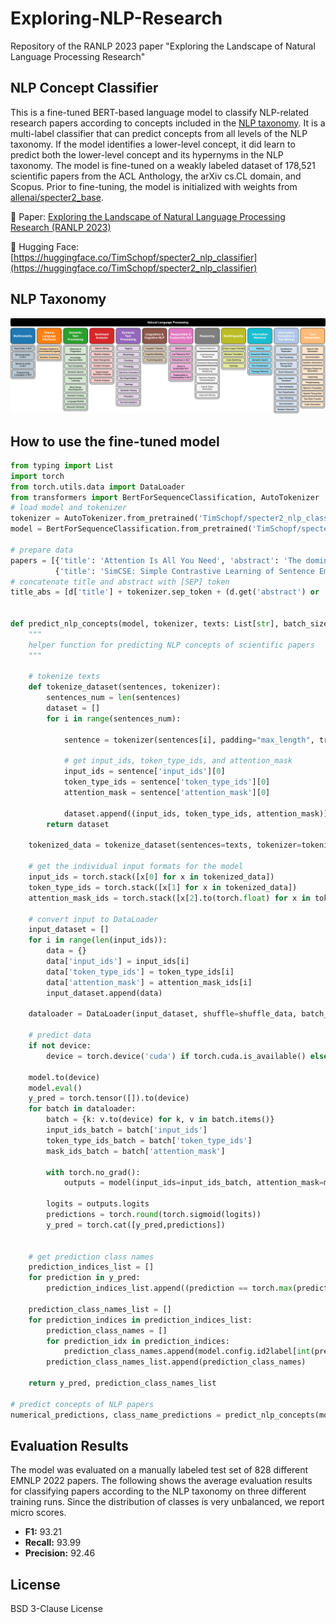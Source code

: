 # Exploring-NLP-Research
Repository of the RANLP 2023 paper "Exploring the Landscape of Natural Language Processing Research"



## NLP Concept Classifier

This is a fine-tuned BERT-based language model to classify NLP-related research papers according to concepts included in the [NLP taxonomy](#nlp-taxonomy). 
It is a multi-label classifier that can predict concepts from all levels of the NLP taxonomy. 
If the model identifies a lower-level concept, it did learn to predict both the lower-level concept and its hypernyms in the NLP taxonomy.
The model is fine-tuned on a weakly labeled dataset of 178,521 scientific papers from the ACL Anthology, the arXiv cs.CL domain, and Scopus.
Prior to fine-tuning, the model is initialized with weights from [allenai/specter2_base](https://huggingface.co/allenai/specter2_base).

📄 Paper: [Exploring the Landscape of Natural Language Processing Research (RANLP 2023)](https://arxiv.org/abs/2307.10652)

🤗 Hugging Face: [https://huggingface.co/TimSchopf/specter2_nlp_classifier](https://huggingface.co/TimSchopf/specter2_nlp_classifier)


<a name="#nlp-taxonomy"/></a>
## NLP Taxonomy

![NLP taxonomy](https://github.com/sebischair/Exploring-NLP-Research/blob/main/figures/NLP-Taxonomy.jpg?raw=true)


## How to use the fine-tuned model

```python
from typing import List
import torch
from torch.utils.data import DataLoader
from transformers import BertForSequenceClassification, AutoTokenizer
# load model and tokenizer
tokenizer = AutoTokenizer.from_pretrained('TimSchopf/specter2_nlp_classifier')
model = BertForSequenceClassification.from_pretrained('TimSchopf/specter2_nlp_classifier')

# prepare data
papers = [{'title': 'Attention Is All You Need', 'abstract': 'The dominant sequence transduction models are based on complex recurrent or convolutional neural networks in an encoder-decoder configuration. The best performing models also connect the encoder and decoder through an attention mechanism. We propose a new simple network architecture, the Transformer, based solely on attention mechanisms, dispensing with recurrence and convolutions entirely. Experiments on two machine translation tasks show these models to be superior in quality while being more parallelizable and requiring significantly less time to train. Our model achieves 28.4 BLEU on the WMT 2014 English-to-German translation task, improving over the existing best results, including ensembles by over 2 BLEU. On the WMT 2014 English-to-French translation task, our model establishes a new single-model state-of-the-art BLEU score of 41.8 after training for 3.5 days on eight GPUs, a small fraction of the training costs of the best models from the literature. We show that the Transformer generalizes well to other tasks by applying it successfully to English constituency parsing both with large and limited training data.'},
          {'title': 'SimCSE: Simple Contrastive Learning of Sentence Embeddings', 'abstract': 'This paper presents SimCSE, a simple contrastive learning framework that greatly advances state-of-the-art sentence embeddings. We first describe an unsupervised approach, which takes an input sentence and predicts itself in a contrastive objective, with only standard dropout used as noise. This simple method works surprisingly well, performing on par with previous supervised counterparts. We find that dropout acts as minimal data augmentation, and removing it leads to a representation collapse. Then, we propose a supervised approach, which incorporates annotated pairs from natural language inference datasets into our contrastive learning framework by using "entailment" pairs as positives and "contradiction" pairs as hard negatives. We evaluate SimCSE on standard semantic textual similarity (STS) tasks, and our unsupervised and supervised models using BERT base achieve an average of 76.3% and 81.6% Spearmans correlation respectively, a 4.2% and 2.2% improvement compared to the previous best results. We also show -- both theoretically and empirically -- that the contrastive learning objective regularizes pre-trained embeddings anisotropic space to be more uniform, and it better aligns positive pairs when supervised signals are available.'}]
# concatenate title and abstract with [SEP] token
title_abs = [d['title'] + tokenizer.sep_token + (d.get('abstract') or '') for d in papers]


def predict_nlp_concepts(model, tokenizer, texts: List[str], batch_size=8, device=None, shuffle_data=False):
    """
    helper function for predicting NLP concepts of scientific papers
    """
    
    # tokenize texts
    def tokenize_dataset(sentences, tokenizer):
        sentences_num = len(sentences)
        dataset = []
        for i in range(sentences_num):
            
            sentence = tokenizer(sentences[i], padding="max_length", truncation=True, return_tensors='pt', max_length=model.config.max_position_embeddings)
            
            # get input_ids, token_type_ids, and attention_mask
            input_ids = sentence['input_ids'][0]
            token_type_ids = sentence['token_type_ids'][0]
            attention_mask = sentence['attention_mask'][0]

            dataset.append((input_ids, token_type_ids, attention_mask))
        return dataset

    tokenized_data = tokenize_dataset(sentences=texts, tokenizer=tokenizer)
    
    # get the individual input formats for the model
    input_ids = torch.stack([x[0] for x in tokenized_data])
    token_type_ids = torch.stack([x[1] for x in tokenized_data])
    attention_mask_ids = torch.stack([x[2].to(torch.float) for x in tokenized_data])
    
    # convert input to DataLoader
    input_dataset = []
    for i in range(len(input_ids)):
        data = {}
        data['input_ids'] = input_ids[i]
        data['token_type_ids'] = token_type_ids[i]
        data['attention_mask'] = attention_mask_ids[i]
        input_dataset.append(data)

    dataloader = DataLoader(input_dataset, shuffle=shuffle_data, batch_size=batch_size)
    
    # predict data
    if not device:
        device = torch.device('cuda') if torch.cuda.is_available() else torch.device('cpu')

    model.to(device)
    model.eval()
    y_pred = torch.tensor([]).to(device)
    for batch in dataloader:
        batch = {k: v.to(device) for k, v in batch.items()}
        input_ids_batch = batch['input_ids']
        token_type_ids_batch = batch['token_type_ids']
        mask_ids_batch = batch['attention_mask']

        with torch.no_grad():
            outputs = model(input_ids=input_ids_batch, attention_mask=mask_ids_batch, token_type_ids=token_type_ids_batch)

        logits = outputs.logits
        predictions = torch.round(torch.sigmoid(logits))
        y_pred = torch.cat([y_pred,predictions])
        
    
    # get prediction class names
    prediction_indices_list = []
    for prediction in y_pred:
        prediction_indices_list.append((prediction == torch.max(prediction)).nonzero(as_tuple=True)[0])

    prediction_class_names_list = []
    for prediction_indices in prediction_indices_list:
        prediction_class_names = []
        for prediction_idx in prediction_indices:
            prediction_class_names.append(model.config.id2label[int(prediction_idx)])
        prediction_class_names_list.append(prediction_class_names)

    return y_pred, prediction_class_names_list

# predict concepts of NLP papers
numerical_predictions, class_name_predictions = predict_nlp_concepts(model=model, tokenizer=tokenizer, texts=title_abs)
```
## Evaluation Results

The model was evaluated on a manually labeled test set of 828 different EMNLP 2022 papers. The following shows the average evaluation results for classifying papers according to the NLP taxonomy on three different training runs. Since the distribution of classes is very unbalanced, we report micro scores.

* **F1:** 93.21
* **Recall:** 93.99
* **Precision:** 92.46

## License
BSD 3-Clause License
